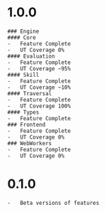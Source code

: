 # 1.0.0

	### Engine
	#### Core
	-	Feature Complete
	-	UT Coverage 0%
	#### Evaluation
	-	Feature Complete
	-	UT Coverage ~95%
	#### Skill
	-	Feature Complete
	-	UT Coverage ~10%
	#### Traversal
	-	Feature Complete
	-	UT Coverage 100%
	#### Types
	-	Feature Complete
	### Frontend
	-	Feature Complete
	-	UT Coverage 0%
	### WebWorkers
	-	Feature Complete
	-	UT Coverage 0%

# 0.1.0

	-	Beta versions of features